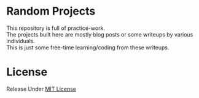 # Random Projects

This repository is full of practice-work.  
The projects built here are mostly blog posts or some writeups by various individuals.  
This is just some free-time learning/coding from these writeups.  

# License
Release Under [MIT License](https://github.com/sreekesari-vangeepuram/random-projects/blob/main/LICENSE)

